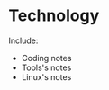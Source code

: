 <!-- TITLE: Cxl's Wiki -->
<!-- SUBTITLE: small long is the best long in the word :D-->

# Technology

Include:
- Coding notes
- Tools's notes
- Linux's notes